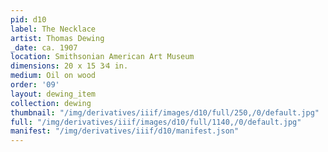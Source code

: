 ```yaml
---
pid: d10
label: The Necklace
artist: Thomas Dewing
_date: ca. 1907
location: Smithsonian American Art Museum
dimensions: 20 x 15 3⁄4 in.
medium: Oil on wood
order: '09'
layout: dewing_item
collection: dewing
thumbnail: "/img/derivatives/iiif/images/d10/full/250,/0/default.jpg"
full: "/img/derivatives/iiif/images/d10/full/1140,/0/default.jpg"
manifest: "/img/derivatives/iiif/d10/manifest.json"
---
```

